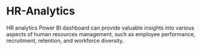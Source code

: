 # HR-Analytics
HR analytics Power BI dashboard can provide valuable insights into various aspects of human resources management, such as employee performance, recruitment, retention, and workforce diversity.
